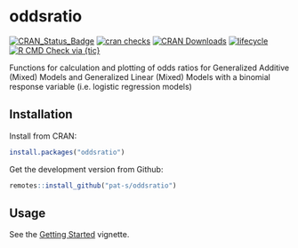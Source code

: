 # oddsratio

<!-- badges: start -->
[![CRAN\_Status\_Badge](http://www.r-pkg.org/badges/version-ago/oddsratio)](https://cran.r-project.org/package=oddsratio)
[![cran checks](https://cranchecks.info/badges/worst/oddsratio)](https://cran.r-project.org/web/checks/check_results_oddsratio.html)
[![CRAN Downloads](https://cranlogs.r-pkg.org/badges/oddsratio)](https://cran.rstudio.com/web/packages/oddsratio/index.html)
[![lifecycle](https://img.shields.io/badge/lifecycle-stable-blue.svg)](https://www.tidyverse.org/lifecycle/#stable)
[![R CMD Check via {tic}](https://github.com/pat-s/oddsratio/workflows/R%20CMD%20Check%20via%20{tic}/badge.svg?branch=master)](https://github.com/pat-s/oddsratio/actions)
<!-- badges: end -->

Functions for calculation and plotting of odds ratios for Generalized Additive (Mixed) Models and Generalized Linear (Mixed) Models with a binomial response variable (i.e. logistic regression models)

## Installation

Install from CRAN:

```R
install.packages("oddsratio")
```

Get the development version from Github:

```R
remotes::install_github("pat-s/oddsratio")
```

## Usage

See the [Getting Started](https://pat-s.github.io/oddsratio/articles/oddsratio.html) vignette.
